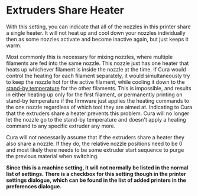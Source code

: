 Extruders Share Heater
====
With this setting, you can indicate that all of the nozzles in this printer share a single heater. It will not heat up and cool down your nozzles individually then as some nozzles activate and become inactive again, but just keeps it warm.

Most commonly this is necessary for mixing nozzles, where multiple filaments are fed into the same nozzle. This nozzle just has one heater that heats up whichever filament is inside the nozzle at the time. If Cura would control the heating for each filament separately, it would simultaneously try to keep the nozzle hot for the active filament, while cooling it down to the [stand-by temperature](../material/material_standby_temperature.md) for the other filaments. This is impossible, and results in either heating up only for the first filament, or permanently printing on stand-by temperature if the firmware just applies the heating commands to the one nozzle regardless of which tool they are aimed at. Indicating to Cura that the extruders share a heater prevents this problem. Cura will no longer let the nozzle go to the stand-by temperature and doesn't apply a heating command to any specific extruder any more.

Cura will not necessarily assume that if the extruders share a heater they also share a nozzle. If they do, the relative nozzle positions need to be 0 and most likely there needs to be some extruder start sequence to purge the previous material when switching.

**Since this is a machine setting, it will not normally be listed in the normal list of settings. There is a checkbox for this setting though in the printer settings dialogue, which can be found in the list of added printers in the preferences dialogue.**
